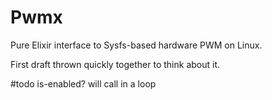 # Pwmx

Pure Elixir interface to Sysfs-based hardware PWM on Linux.

First draft thrown quickly together to think about it.

#todo
is-enabled? will call in a loop